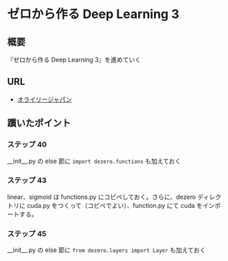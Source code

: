 # ゼロから作る Deep Learning 3

## 概要

『ゼロから作る Deep Learning 3』を進めていく

## URL

- [オライリージャパン](https://www.oreilly.co.jp/books/9784873119069/)

## 躓いたポイント

### ステップ 40

\_\_init\_\_.py の else 節に ```import dezero.functions``` も加えておく

### ステップ 43

linear、sigmoid は functions.py にコピペしておく。さらに、dezero ディレクトリに cuda.py をつくって（コピペでよい）、function.py にて cuda をインポートする。

### ステップ 45

\_\_init\_\_.py の else 節に ```from dezero.layers import Layer``` も加えておく
